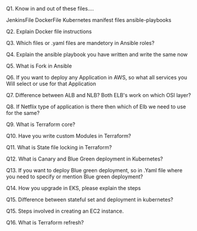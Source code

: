 Q1. Know in and out of these files....

JenkinsFile
DockerFile
Kubernetes manifest files
ansible-playbooks

Q2. Explain Docker file instructions

Q3. Which files or .yaml files are mandetory in Ansible roles?

Q4. Explain the ansible playbook you have written and write the same now
 
Q5. What is Fork in Ansible
 
Q6. If you want to deploy any Application in AWS, so what all services you Will select or use for that Application 
 
Q7. Difference between ALB and NLB? Both ELB's work on which OSI layer?
 
Q8. If Netflix type of application is there then which of Elb we need to use for the same?
 
Q9. What is Terraform core?
 
Q10. Have you write custom Modules in Terraform?

Q11. What is State file locking in Terraform?
 
Q12. What is Canary and Blue Green deployment in Kubernetes?
 
Q13. If you want to deploy Blue green deployment, so in .Yaml file where you need to specify or mention Blue green deployment?

Q14. How you upgrade in EKS, please explain the steps

Q15. Difference between stateful set and deployment in kubernetes?

Q15. Steps involved in creating an EC2 instance.
 
Q16. What is Terraform refresh?

